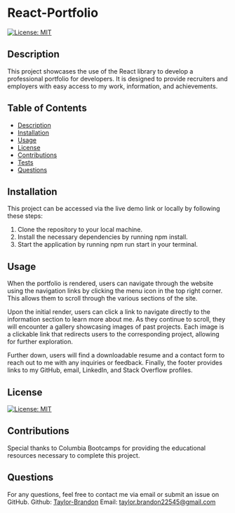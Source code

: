 # React-Portfolio

[![License: MIT](https://img.shields.io/badge/License-MIT-yellow.svg)](https://opensource.org/licenses/MIT)


## Description

This project showcases the use of the React library to develop a professional portfolio for developers. It is designed to provide recruiters and employers with easy access to my work, information, and achievements.

## Table of Contents
* [Description](#Description)
* [Installation](#Installation)
* [Usage](#Usage)
* [License](#License)
* [Contributions](#Contributions)
* [Tests](#Tests)
* [Questions](#Questions)


## Installation
This project can be accessed via the live demo link or locally by following these steps:

1. Clone the repository to your local machine.
2. Install the necessary dependencies by running npm install.
3. Start the application by running npm run start in your terminal.

## Usage
When the portfolio is rendered, users can navigate through the website using the navigation links by clicking the menu icon in the top right corner. This allows them to scroll through the various sections of the site.

Upon the initial render, users can click a link to navigate directly to the information section to learn more about me. As they continue to scroll, they will encounter a gallery showcasing images of past projects. Each image is a clickable link that redirects users to the corresponding project, allowing for further exploration.

Further down, users will find a downloadable resume and a contact form to reach out to me with any inquiries or feedback. Finally, the footer provides links to my GitHub, email, LinkedIn, and Stack Overflow profiles.


## License
[![License: MIT](https://img.shields.io/badge/License-MIT-yellow.svg)](https://opensource.org/licenses/MIT)

## Contributions
Special thanks to Columbia Bootcamps for providing the educational resources necessary to complete this project.

## Questions
For any questions, feel free to contact me via email or submit an issue on GitHub.
Github: [Taylor-Brandon](https://github.com/Taylor-Brandon)
Email: [taylor.brandon22545@gmail.com](mailto:taylor.brandon22545@gmail.com)
    